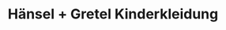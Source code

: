 ---
title: "Hänsel + Gretel Kinderkleidung"
url: /hamburg/haensel-gretel-kinderkleidung/
shop: Kleidung
---